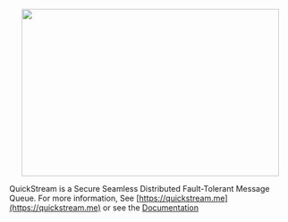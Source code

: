 
<p align="center">
  <img width="460" height="300" src="https://raw.githubusercontent.com/gili-yankovitch/quickstream/master/html/img/logo.gif">
</p>

QuickStream is a Secure Seamless Distributed Fault-Tolerant Message Queue.
For more information, See [https://quickstream.me](https://quickstream.me) or see the [Documentation](https://quickstream.me/documentation.html)
